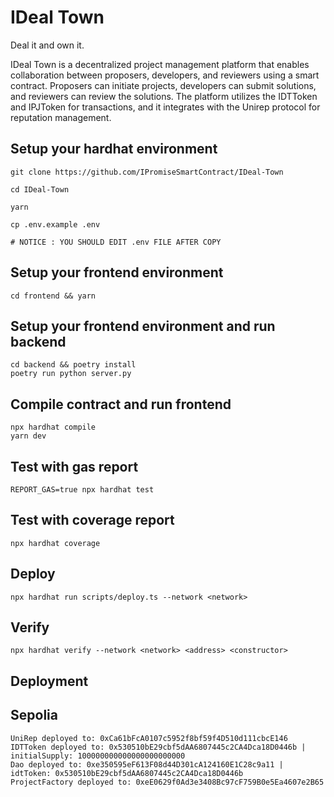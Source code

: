 # IDeal Town

Deal it and own it.

IDeal Town is a decentralized project management platform that enables collaboration between proposers, developers, and reviewers using a smart contract. Proposers can initiate projects, developers can submit solutions, and reviewers can review the solutions. The platform utilizes the IDTToken and IPJToken for transactions, and it integrates with the Unirep protocol for reputation management.

## Setup your hardhat environment

```shell
git clone https://github.com/IPromiseSmartContract/IDeal-Town

cd IDeal-Town

yarn

cp .env.example .env

# NOTICE : YOU SHOULD EDIT .env FILE AFTER COPY
```

## Setup your frontend environment

```shell
cd frontend && yarn
```

## Setup your frontend environment and run backend

```shell
cd backend && poetry install
poetry run python server.py
```

## Compile contract and run frontend

```shell
npx hardhat compile
yarn dev
```

## Test with gas report

```shell
REPORT_GAS=true npx hardhat test
```

## Test with coverage report

```shell
npx hardhat coverage
```

## Deploy

```shell
npx hardhat run scripts/deploy.ts --network <network>
```

## Verify

```shell
npx hardhat verify --network <network> <address> <constructor>
```

## Deployment

## Sepolia

```shell
UniRep deployed to: 0xCa61bFcA0107c5952f8bf59f4D510d111cbcE146
IDTToken deployed to: 0x530510bE29cbf5dAA6807445c2CA4Dca18D0446b | initialSupply: 100000000000000000000000
Dao deployed to: 0xe350595eF613F08d44D301cA124160E1C28c9a11 | idtToken: 0x530510bE29cbf5dAA6807445c2CA4Dca18D0446b
ProjectFactory deployed to: 0xeE0629f0Ad3e3408Bc97cF759B0e5Ea4607e2B65
```